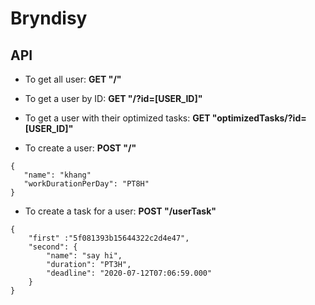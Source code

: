# Bryndisy
## API
* To get all user: __GET "/"__

* To get a user by ID: __GET "/?id=[USER_ID]"__

* To get a user with their optimized tasks: __GET "optimizedTasks/?id=[USER_ID]"__

* To create a user: __POST "/"__
 ```
{
    "name": "khang"
    "workDurationPerDay": "PT8H"
}
```

* To create a task for a user: __POST "/userTask"__
```
{
    "first" :"5f081393b15644322c2d4e47",
    "second": {
        "name": "say hi",
        "duration": "PT3H",
        "deadline": "2020-07-12T07:06:59.000"
    }
}
```